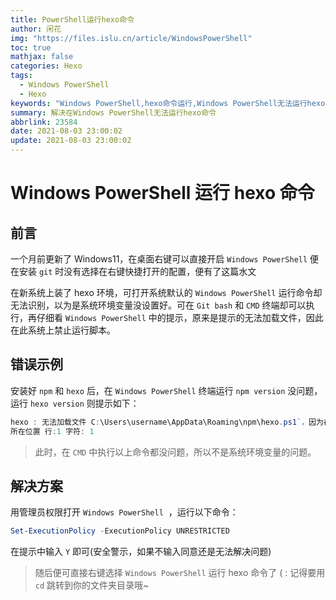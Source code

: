 ```yaml
---
title: PowerShell运行hexo命令
author: 闲花
img: "https://files.islu.cn/article/WindowsPowerShell"
toc: true
mathjax: false
categories: Hexo
tags:
  - Windows PowerShell
  - Hexo
keywords: "Windows PowerShell,hexo命令运行,Windows PowerShell无法运行hexo命令"
summary: 解决在Windows PowerShell无法运行hexo命令
abbrlink: 23584
date: 2021-08-03 23:00:02
update: 2021-08-03 23:00:02
---
```


# Windows PowerShell 运行 hexo 命令

## 前言

一个月前更新了 Windows11，在桌面右键可以直接开启 `Windows PowerShell` 便在安装 `git` 时没有选择在右键快捷打开的配置，便有了这篇水文

在新系统上装了 hexo 环境，可打开系统默认的 `Windows PowerShell` 运行命令却无法识别，以为是系统环境变量没设置好。可在 `Git bash` 和 `CMD` 终端却可以执行，再仔细看 `Windows PowerShell` 中的提示，原来是提示的无法加载文件，因此在此系统上禁止运行脚本。

## 错误示例

安装好 `npm` 和 `hexo` 后，在 `Windows PowerShell` 终端运行 `npm version` 没问题，运行 `hexo version` 则提示如下：

```powershell
hexo : 无法加载文件 C:\Users\username\AppData\Roaming\npm\hexo.ps1`，因为在此系统上禁止运行脚本。有关详细信息，请参阅 https:/go.microsoft.com/fwlink/?LinkID=135170 中的 `about_Execution_Policies`。
所在位置 行:1 字符: 1
```

> 此时，在 `CMD` 中执行以上命令都没问题，所以不是系统环境变量的问题。

## 解决方案

用管理员权限打开 `Windows PowerShell`  ，运行以下命令：

```powershell
Set-ExecutionPolicy -ExecutionPolicy UNRESTRICTED
```

在提示中输入 `Y` 即可(安全警示，如果不输入同意还是无法解决问题)

> 随后便可直接右键选择 `Windows PowerShell` 运行 hexo 命令了 ( : 记得要用 `cd` 跳转到你的文件夹目录哦~
